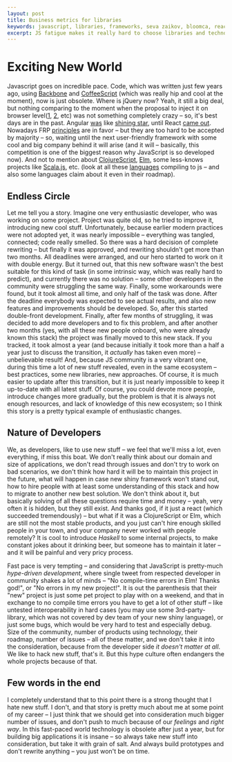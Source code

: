```yaml
---
layout: post
title: Business metrics for libraries
keywords: javascript, libraries, frameworks, seva zaikov, bloomca, react, angular, clojurescript, elm, business, refactoring
excerpt: JS fatigue makes it really hard to choose libraries and technologies wisely.
---
```


# Exciting New World

Javascript goes on incredible pace. Code, which was written just few years ago, using [Backbone](https://github.com/jashkenas/backbone) and [CoffeeScript](https://github.com/jashkenas/coffeescript) (which was really hip and cool at the moment), now is just obsolete. Where is jQuery now? Yeah, it still a big deal, but nothing comparing to the moment when the proposal to inject it on browser level([1](http://programmers.stackexchange.com/questions/139722/could-jquery-and-similar-tools-be-built-into-the-browser-install), [2](http://webmasters.stackexchange.com/questions/84683/why-dont-browsers-have-jquery-installed), etc) was not something completely crazy – so, it's best days are in the past. Angular [was](http://blog.ionic.io/angularjs-will-be-huge/) like [shining star](http://readwrite.com/2015/03/09/angularjs-backbonejs-javascript-frameworks/), until React [came out](https://www.sitepoint.com/react-has-won-the-client-side-war/). Nowadays FRP [principles](https://github.com/cyclejs/cyclejs) are in favor – but they are too hard to be accepted by majority – so, waiting until the next user-friendly framework with some cool and big company behind it will arise (and it will – basically, this competition is one of the biggest reason why JavaScript is so developed now). And not to mention about [ClojureScript](https://github.com/clojure/clojurescript), [Elm](http://elm-lang.org/), some less-knows projects like [Scala.js](https://github.com/scala-js/scala-js), etc. (look at all these [languages](https://github.com/jashkenas/coffeescript/wiki/list-of-languages-that-compile-to-js) compiling to js – and also some languages claim about it even in their roadmap).

## Endless Circle

Let me tell you a story. Imagine one very enthusiastic developer, who was working on some project. Project was quite old, so he tried to improve it, introducing new cool stuff. Unfortunately, because earlier modern practices were not adopted yet, it was nearly impossible – everything was tangled, connected; code really smelled. So there was a hard decision of complete rewriting – but finally it was approved, and rewriting shouldn't get more than two months. All deadlines were arranged, and our hero started to work on it with double energy. But it turned out, that this new software wasn't the best suitable for this kind of task (in some intrinsic way, which was really hard to predict), and currently there was no solution – some other developers in the community were struggling the same way. Finally, some workarounds were found, but it took almost all time, and only half of the task was done. After the deadline everybody was expected to see actual results, and also new features and improvements should be developed. So, after this started double-front development. Finally, after few months of struggling, it was decided to add more developers and to fix this problem, and after another two months (yes, with all these new people onboard, who were already known this stack) the project was finally moved to this new stack. If you tracked, it took almost a year (and because initially it took more than a half a year just to discuss the transition, it _actually_ has taken even more) – unbelievable result! And, because JS community is a very vibrant one, during this time a lot of new stuff revealed, even in the same ecosystem – best practices, some new libraries, new approaches. Of course, it is much easier to update after this transition, but it is just nearly impossible to keep it up-to-date with all latest stuff.
Of course, you could devote more people, introduce changes more gradually, but the problem is that it is always not enough resources, and lack of knowledge of this new ecosystem; so I think this story is a pretty typical example of enthusiastic changes.

## Nature of Developers

We, as developers, like to use new stuff – we feel that we'll miss a lot, even everything, if miss this boat. We don't really think about our domain and size of applications, we don't read through issues and don't try to work on bad scenarios, we don't think how hard it will be to maintain this project in the future, what will happen in case new shiny framework won't stand out, how to hire people with at least some understanding of this stack and how to migrate to another new best solution. We don't think about it, but basically solving of all these questions require time and money – yeah, very often it is hidden, but they still exist. And thanks god, if it just a react (which succeeded tremendously) – but what if it was a ClojureScript or Elm, which are still not the most stable products, and you just can't hire enough skilled people in your town, and your company never worked with people remotely?
It is cool to introduce _Haskell_ to some internal projects, to make constant jokes about it drinking beer, but someone has to maintain it later – and it will be painful and very pricy process.

Fast pace is very tempting – and considering that JavaScript is pretty-much _hype-driven development_, where single tweet from respected developer in community shakes a lot of minds – "No compile-time errors in Elm! Thanks god!", or "No errors in my new project!". It is out the parenthesis that their "new" project is just some pet project to play with on a weekend, and that in exchange to no compile time errors you have to get a lot of other stuff – like untested interoperability in hard cases (you may use some 3rd-party-library, which was not covered by dev team of your new shiny language), or just some bugs, which would be very hard to test and especially debug. Size of the community, number of products using technology, their roadmap, number of issues – all of these matter, and we don't take it into the consideration, because from the developer side _it doesn't matter at all_. We like to hack new stuff, that's it. But this hype culture often endangers the whole projects because of that.

## Few words in the end

I completely understand that to this point there is a strong thought that I hate new stuff. I don't, and that story is pretty much about me at some point of my career – I just think that we should get into consideration much bigger number of issues, and don't push to much because of our _feelings_ and _right way_. In this fast-paced world technology is obsolete after just a year, but for building big applications it is insane – so always take new stuff into consideration, but take it with grain of salt. And always build prototypes and don't rewrite anything – you just won't be on time.
